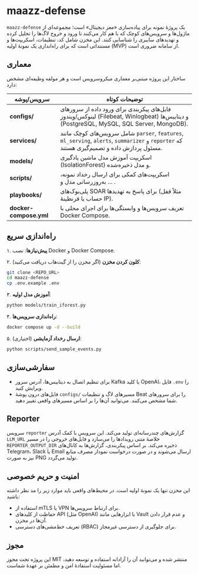 # maazz-defense

`maazz-defense` یک پروژهٔ نمونه برای پیاده‌سازی «معز دیجیتال» است؛ مجموعه‌ای از ماژول‌ها و سرویس‌های کوچک که با هم کار می‌کنند تا ورود و خروج لاگ‌ها را تحلیل کرده و تهدیدهای سایبری را شناسایی کنند. این مخزن شامل کد، تنظیمات، اسکریپت‌ها و مستنداتی است که برای راه‌اندازی یک نمونهٔ اولیه (MVP) از سامانه ضروری است.

## معماری

ساختار این پروژه مبتنی‌بر معماری میکروسرویس است و هر مولفه وظیفه‌ای مشخص دارد:

| سرویس/پوشه      | توضیحات کوتاه |
|-----------------|----------------|
| **configs/**    | فایل‌های پیکربندی برای ورود داده از سرورهای لینوکس/ویندوز (Filebeat, Winlogbeat) و دیتابیس‌ها (PostgreSQL, MySQL, SQL Server, MongoDB). |
| **services/**   | شامل سرویس‌های کوچک مانند `parser`, `features`, `ml_serving`, `alerts`, `summarizer` و `reporter` که مسئول پردازش داده و تصمیم‌گیری هستند. |
| **models/**     | اسکریپت آموزش مدل ماشین یادگیری (IsolationForest) و مدل ذخیره‌شده. |
| **scripts/**    | اسکریپت‌های کمکی برای ارسال رخداد نمونه، به‌روزرسانی مدل و ... . |
| **playbooks/**  | پلی‌بوک‌های SOAR برای پاسخ به تهدیدها (مثلاً قفل حساب یا قرنطینهٔ IP). |
| **docker-compose.yml** | تعریف سرویس‌ها و وابستگی‌ها برای اجرای محلی با Docker Compose. |

## راه‌اندازی سریع

۱. **پیش‌نیازها**: نصب Docker و Docker Compose.

۲. **کلون کردن مخزن** (اگر مخزن را از گیت‌هاب دریافت می‌کنید):

```bash
git clone <REPO_URL>
cd maazz-defense
cp .env.example .env
```

۳. **آموزش مدل اولیه**:

```bash
python models/train_iforest.py
```

۴. **راه‌اندازی سرویس‌ها**:

```bash
docker compose up -d --build
```

۵. **ارسال رخداد آزمایشی** (اختیاری):

```bash
python scripts/send_sample_events.py
```

## سفارشی‌سازی

- برای تنظیم اتصال به دیتابیس‌ها، آدرس سرور Kafka یا کلید OpenAI، فایل `.env` را ویرایش کنید.
- فایل‌های درون پوشهٔ `configs/` مسیرهای لاگ و تنظیمات Beat را برای سرورهای شما مشخص می‌کنند. می‌توانید آن‌ها را بر اساس مسیرهای واقعی تغییر دهید.

## Reporter

سرویس `reporter` گزارش‌های چندرسانه‌ای تولید می‌کند. این سرویس با کمک آدرس `LLM_URL` خلاصهٔ متنی رویدادها را می‌سازد و فایل‌های خروجی را در مسیر `REPORTER_OUTPUT_DIR` ذخیره می‌کند. بر اساس پیکربندی، گزارش‌ها به کانال‌های Telegram، Slack یا Email ارسال می‌شوند و در صورت درخواست نمودار مصرف منابع نیز به صورت PNG تولید می‌گردد.

## امنیت و حریم خصوصی

این مخزن تنها یک نمونهٔ اولیه است. در محیط‌های واقعی باید موارد زیر را مد نظر داشته باشید:

- استفاده از mTLS یا VPN برای ارتباط سرویس‌ها.
- حفاظت از کلیدهای API (مثل OpenAI) با ابزارهایی مانند Vault و عدم قرار دادن آن‌ها در مخزن.
- تعریف خط‌مشی‌های دسترسی (RBAC) برای جلوگیری از دسترسی غیرمجاز.

## مجوز

این پروژه تحت مجوز MIT منتشر شده و می‌توانید آن را آزادانه استفاده و توسعه دهید، اما مسئولیت استفادهٔ امن و مطمئن بر عهدهٔ شماست.
